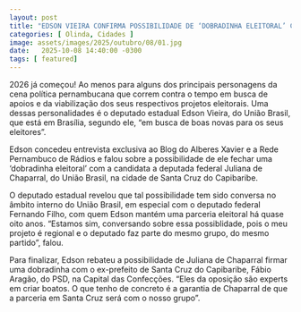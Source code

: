 ```yaml
---
layout: post
title: "EDSON VIEIRA CONFIRMA POSSIBILIDADE DE ‘DOBRADINHA ELEITORAL’ COM JULIANA DE CHAPARRAL EM SANTA CRUZ DO CAPIBARIBE"
categories: [ Olinda, Cidades ]
image: assets/images/2025/outubro/08/01.jpg
date:   2025-10-08 14:40:00 -0300
tags: [ featured]
---  
```

2026 já começou! Ao menos para alguns dos principais personagens da cena política pernambucana que correm contra o tempo em busca de apoios e da viabilização dos seus respectivos projetos eleitorais. Uma dessas personalidades é o deputado estadual Edson Vieira, do União Brasil, que está em Brasília, segundo ele, “em busca de boas novas para os seus eleitores”.

Edson concedeu entrevista exclusiva ao Blog do Alberes Xavier e a Rede Pernambuco de Rádios e falou sobre a possibilidade de ele fechar uma ‘dobradinha eleitoral’ com a candidata a deputada federal Juliana de Chaparral, do União Brasil, na cidade de Santa Cruz do Capibaribe.

O deputado estadual revelou que tal possibilidade tem sido conversa no âmbito interno do União Brasil, em especial com o deputado federal Fernando Filho, com quem Edson mantém uma parceria eleitoral há quase oito anos. “Estamos sim, conversando sobre essa possiblidade, pois o meu projeto é regional e o deputado faz parte do mesmo grupo, do mesmo partido”, falou.

Para finalizar, Edson rebateu a possibilidade de Juliana de Chaparral firmar uma dobradinha com o ex-prefeito de Santa Cruz do Capibaribe, Fábio Aragão, do PSD, na Capital das Confecções. “Eles da oposição são experts em criar boatos. O que tenho de concreto é a garantia de Chaparral de que a parceria em Santa Cruz será com o nosso grupo”.